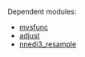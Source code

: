 Dependent modules:
* [mvsfunc](https://github.com/HomeOfVapourSynthEvolution/mvsfunc)
* [adjust](https://github.com/dubhater/vapoursynth-adjust)
* [nnedi3_resample](https://github.com/mawen1250/VapourSynth-script)

